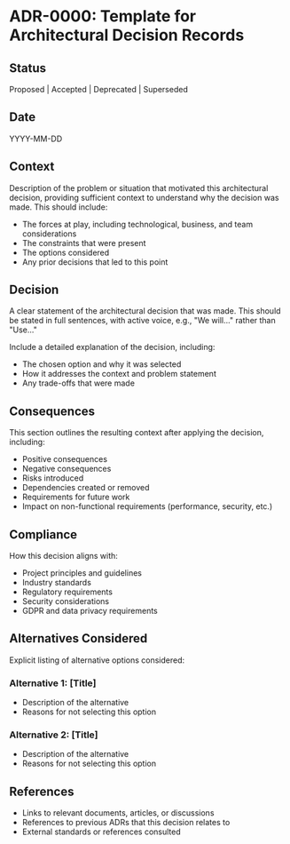 # ADR-0000: Template for Architectural Decision Records

## Status

Proposed | Accepted | Deprecated | Superseded

## Date

YYYY-MM-DD

## Context

Description of the problem or situation that motivated this architectural decision, providing sufficient context to understand why the decision was made. This should include:

- The forces at play, including technological, business, and team considerations
- The constraints that were present
- The options considered
- Any prior decisions that led to this point

## Decision

A clear statement of the architectural decision that was made. This should be stated in full sentences, with active voice, e.g., "We will..." rather than "Use..."

Include a detailed explanation of the decision, including:

- The chosen option and why it was selected
- How it addresses the context and problem statement
- Any trade-offs that were made

## Consequences

This section outlines the resulting context after applying the decision, including:

- Positive consequences
- Negative consequences
- Risks introduced
- Dependencies created or removed
- Requirements for future work
- Impact on non-functional requirements (performance, security, etc.)

## Compliance

How this decision aligns with:

- Project principles and guidelines
- Industry standards
- Regulatory requirements
- Security considerations
- GDPR and data privacy requirements

## Alternatives Considered

Explicit listing of alternative options considered:

### Alternative 1: [Title]

- Description of the alternative
- Reasons for not selecting this option

### Alternative 2: [Title]

- Description of the alternative
- Reasons for not selecting this option

## References

- Links to relevant documents, articles, or discussions
- References to previous ADRs that this decision relates to
- External standards or references consulted 